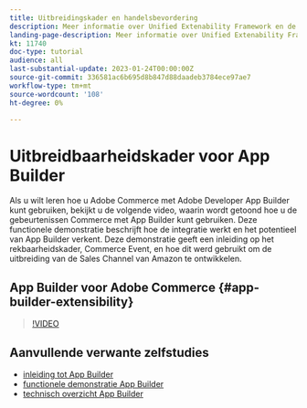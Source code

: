 ```yaml
---
title: Uitbreidingskader en handelsbevordering
description: Meer informatie over Unified Extenability Framework en de handelavond
landing-page-description: Meer informatie over Unified Extenability Framework en de handelavond
kt: 11740
doc-type: tutorial
audience: all
last-substantial-update: 2023-01-24T00:00:00Z
source-git-commit: 336581ac6b695d8b847d88daadeb3784ece97ae7
workflow-type: tm+mt
source-wordcount: '108'
ht-degree: 0%

---
```



# Uitbreidbaarheidskader voor App Builder

Als u wilt leren hoe u Adobe Commerce met Adobe Developer App Builder kunt gebruiken, bekijkt u de volgende video, waarin wordt getoond hoe u de gebeurtenissen Commerce met App Builder kunt gebruiken. Deze functionele demonstratie beschrijft hoe de integratie werkt en het potentieel van App Builder verkent. Deze demonstratie geeft een inleiding op het rekbaarheidskader, Commerce Event, en hoe dit werd gebruikt om de uitbreiding van de Sales Channel van Amazon te ontwikkelen.

## App Builder voor Adobe Commerce {#app-builder-extensibility}

>[!VIDEO](https://video.tv.adobe.com/v/3413328)

## Aanvullende verwante zelfstudies

- [inleiding tot App Builder](../app-builder/introduction-to-app-builder.md)
- [functionele demonstratie App Builder](../app-builder/app-builder-functional-demonstration.md)
- [technisch overzicht App Builder](../app-builder/app-builder-technical-overview.md)
